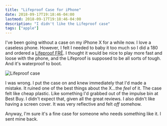 ```yaml
---
title: "Lifeproof Case for iPhone"
date: 2018-09-17T19:18:46-04:00
lastmod: 2018-09-17T19:18:46-04:00
description: "I didn't like the Lifeproof case"
tags: ["apple"]
---
```


I've been going without a case on my iPhone X for a while now. I love a caseless phone. However, I felt I needed to baby it too much so I did a 180 and ordered a [Lifeproof FRĒ](https://www.lifeproof.com/en-us/iphone-x/fre-for-iphone-x/lpfr-apl-iphn17.html). I thought it would be nice to play more fast and loose with the phone, and the Lifeproof is supposed to be all sorts of tough. And it's waterproof to boot.

![Lifeproof case](/img/2018/2018-09-17_lifeproof.jpg "Lifeproof case")

I was wrong. I put the case on and knew immediately that I'd made a mistake. It ruined one of the best things about the X...the _feel_ of it. The case felt like cheap plastic. Like something I'd grabbed out of the impulse bin at Best Buy. I didn't expect that, given all the great reviews. I also didn't like having a screen cover. It was very reflective and felt _off_ somehow.

Anyway, I'm sure it's a fine case for someone who needs something like it. I sent mine back.
